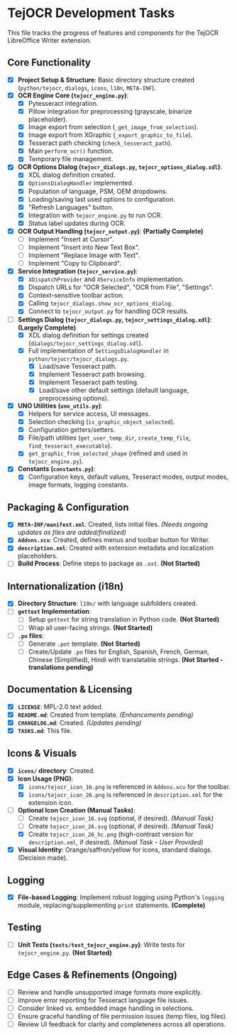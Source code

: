 # TejOCR Development Tasks

This file tracks the progress of features and components for the TejOCR LibreOffice Writer extension.

## Core Functionality

-   [x] **Project Setup & Structure**: Basic directory structure created (`python/tejocr`, `dialogs`, `icons`, `l10n`, `META-INF`).
-   [x] **OCR Engine Core (`tejocr_engine.py`)**:
    -   [x] Pytesseract integration.
    -   [x] Pillow integration for preprocessing (grayscale, binarize placeholder).
    -   [x] Image export from selection (`_get_image_from_selection`).
    -   [x] Image export from XGraphic (`_export_graphic_to_file`).
    -   [x] Tesseract path checking (`check_tesseract_path`).
    -   [x] Main `perform_ocr()` function.
    -   [x] Temporary file management.
-   [x] **OCR Options Dialog (`tejocr_dialogs.py`, `tejocr_options_dialog.xdl`)**:
    -   [x] XDL dialog definition created.
    -   [x] `OptionsDialogHandler` implemented.
    -   [x] Population of language, PSM, OEM dropdowns.
    -   [x] Loading/saving last used options to configuration.
    -   [x] "Refresh Languages" button.
    -   [x] Integration with `tejocr_engine.py` to run OCR.
    -   [x] Status label updates during OCR.
-   [x] **OCR Output Handling (`tejocr_output.py`)**: **(Partially Complete)**
    -   [ ] Implement "Insert at Cursor".
    -   [ ] Implement "Insert into New Text Box".
    -   [ ] Implement "Replace Image with Text".
    -   [ ] Implement "Copy to Clipboard".
-   [x] **Service Integration (`tejocr_service.py`)**:
    -   [x] `XDispatchProvider` and `XServiceInfo` implementation.
    -   [x] Dispatch URLs for "OCR Selected", "OCR from File", "Settings".
    -   [x] Context-sensitive toolbar action.
    -   [x] Calling `tejocr_dialogs.show_ocr_options_dialog`.
    -   [x] Connect to `tejocr_output.py` for handling OCR results.
-   [ ] **Settings Dialog (`tejocr_dialogs.py`, `tejocr_settings_dialog.xdl`)**: **(Largely Complete)**
    -   [x] XDL dialog definition for settings created (`dialogs/tejocr_settings_dialog.xdl`).
    -   [x] Full implementation of `SettingsDialogHandler` in `python/tejocr/tejocr_dialogs.py`.
        -   [x] Load/save Tesseract path.
        -   [x] Implement Tesseract path browsing.
        -   [x] Implement Tesseract path testing.
        -   [x] Load/save other default settings (default language, preprocessing options).
-   [x] **UNO Utilities (`uno_utils.py`)**:
    -   [x] Helpers for service access, UI messages.
    -   [x] Selection checking (`is_graphic_object_selected`).
    -   [x] Configuration getters/setters.
    -   [x] File/path utilities (`get_user_temp_dir`, `create_temp_file`, `find_tesseract_executable`).
    -   [x] `get_graphic_from_selected_shape` (refined and used in `tejocr_engine.py`).
-   [x] **Constants (`constants.py`)**:
    -   [x] Configuration keys, default values, Tesseract modes, output modes, image formats, logging constants.

## Packaging & Configuration

-   [x] **`META-INF/manifest.xml`**: Created, lists initial files. *(Needs ongoing updates as files are added/finalized)*
-   [x] **`Addons.xcu`**: Created, defines menus and toolbar button for Writer.
-   [x] **`description.xml`**: Created with extension metadata and localization placeholders.
-   [ ] **Build Process**: Define steps to package as `.oxt`. **(Not Started)**

## Internationalization (i18n)

-   [x] **Directory Structure**: `l10n/` with language subfolders created.
-   [ ] **`gettext` Implementation**:
    -   [ ] Setup `gettext` for string translation in Python code. **(Not Started)**
    -   [ ] Wrap all user-facing strings. **(Not Started)**
-   [ ] **`.po` files**:
    -   [ ] Generate `.pot` template. **(Not Started)**
    -   [ ] Create/Update `.po` files for English, Spanish, French, German, Chinese (Simplified), Hindi with translatable strings. **(Not Started - translations pending)**

## Documentation & Licensing

-   [x] **`LICENSE`**: MPL-2.0 text added.
-   [x] **`README.md`**: Created from template. *(Enhancements pending)*
-   [x] **`CHANGELOG.md`**: Created. *(Updates pending)*
-   [x] **`TASKS.md`**: This file.

## Icons & Visuals

-   [x] **`icons/` directory**: Created.
-   [x] **Icon Usage (PNG)**:
    -   [x] `icons/tejocr_icon_16.png` is referenced in `Addons.xcu` for the toolbar.
    -   [x] `icons/tejocr_icon_26.png` is referenced in `description.xml` for the extension icon.
-   [ ] **Optional Icon Creation (Manual Tasks)**:
    -   [ ] Create `tejocr_icon_16.svg` (optional, if desired). *(Manual Task)*
    -   [ ] Create `tejocr_icon_26.svg` (optional, if desired). *(Manual Task)*
    -   [x] Create `tejocr_icon_26_hc.png` (high-contrast version for `description.xml`, if desired). *(Manual Task - User Provided)*
-   [x] **Visual Identity**: Orange/saffron/yellow for icons, standard dialogs. (Decision made).

## Logging

-   [x] **File-based Logging**: Implement robust logging using Python's `logging` module, replacing/supplementing `print` statements. **(Complete)**

## Testing

-   [ ] **Unit Tests (`tests/test_tejocr_engine.py`)**: Write tests for `tejocr_engine.py`. **(Not Started)**

## Edge Cases & Refinements (Ongoing)

-   [ ] Review and handle unsupported image formats more explicitly.
-   [ ] Improve error reporting for Tesseract language file issues.
-   [ ] Consider linked vs. embedded image handling in selections.
-   [ ] Ensure graceful handling of file permission issues (temp files, log files).
-   [ ] Review UI feedback for clarity and completeness across all operations. 